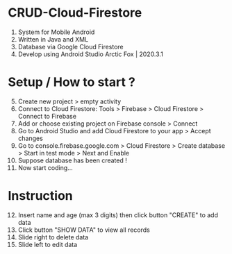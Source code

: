 # CRUD-Cloud-Firestore
1. System for Mobile Android
2. Written in Java and XML
3. Database via Google Cloud Firestore 
4. Develop using Android Studio Arctic Fox | 2020.3.1
# Setup / How to start ?
5. Create new project > empty activity
6. Connect to Cloud Firestore: Tools > Firebase > Cloud Firestore > Connect to Firebase
7. Add or choose existing project on Firebase console > Connect 
8. Go to Android Studio and add Cloud Firestore to your app > Accept changes
9. Go to console.firebase.google.com > Cloud Firestore > Create database > Start in test mode > Next and Enable
10. Suppose database has been created !
11. Now start coding...
# Instruction 
12. Insert name and age (max 3 digits) then click button "CREATE" to add data
13. Click button "SHOW DATA" to view all records
14. Slide right to delete data
15. Slide left to edit data
